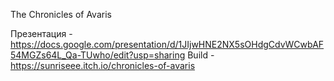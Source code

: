 The Chronicles of Avaris

Презентация - https://docs.google.com/presentation/d/1JIjwHNE2NX5sOHdgCdvWCwbAF54MGZs64L_Qa-TUwho/edit?usp=sharing 
Build - https://sunriseee.itch.io/chronicles-of-avaris
